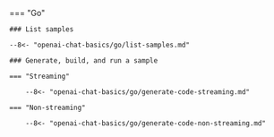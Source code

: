 === "Go"

    ### List samples

    --8<- "openai-chat-basics/go/list-samples.md"

    ### Generate, build, and run a sample

    === "Streaming"

        --8<- "openai-chat-basics/go/generate-code-streaming.md"

    === "Non-streaming"

        --8<- "openai-chat-basics/go/generate-code-non-streaming.md"
